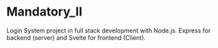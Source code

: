 # Mandatory_II
Login System project in full stack development with Node.js.
Express for backend (server) and Svelte for frontend (Client).